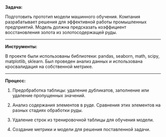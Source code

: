 **Задача:**

Подготовить прототип модели машинного обучения. Компания разрабатывает решения для эффективной работы промышленных предприятий. Модель должна предсказать коэффициент восстановления золота из золотосодержащей руды. 
***
**Инструменты:**

В проекте были использованы библиотеки: pandas, seaborn, math, scipy, matplotlib, sklearn. Был проведен анализ данных и использована кросвалидация на собственной метрике.
***
**Процесс:**

1. Предобработка таблицы: удаление дубликатов, заполнение или удаление пропущенных значений. 

2. Анализ содержания элементов в руде. Сравнения этих элементов на разных стадиях обработки руды.

3. Удаление строк из тренировочной таблицы для обучения модели. 

4. Создание метрики и модели для решения поставленной задачи.


